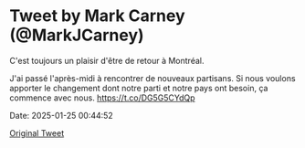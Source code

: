 # Tweet by Mark Carney (@MarkJCarney)

C'est toujours un plaisir d'être de retour à Montréal.

J'ai passé l'après-midi à rencontrer de nouveaux partisans. Si nous voulons apporter le changement dont notre parti et notre pays ont besoin, ça commence avec nous. https://t.co/DG5G5CYdQp

Date: 2025-01-25 00:44:52

[Original Tweet](https://x.com/MarkJCarney/status/1882952744048418897)
